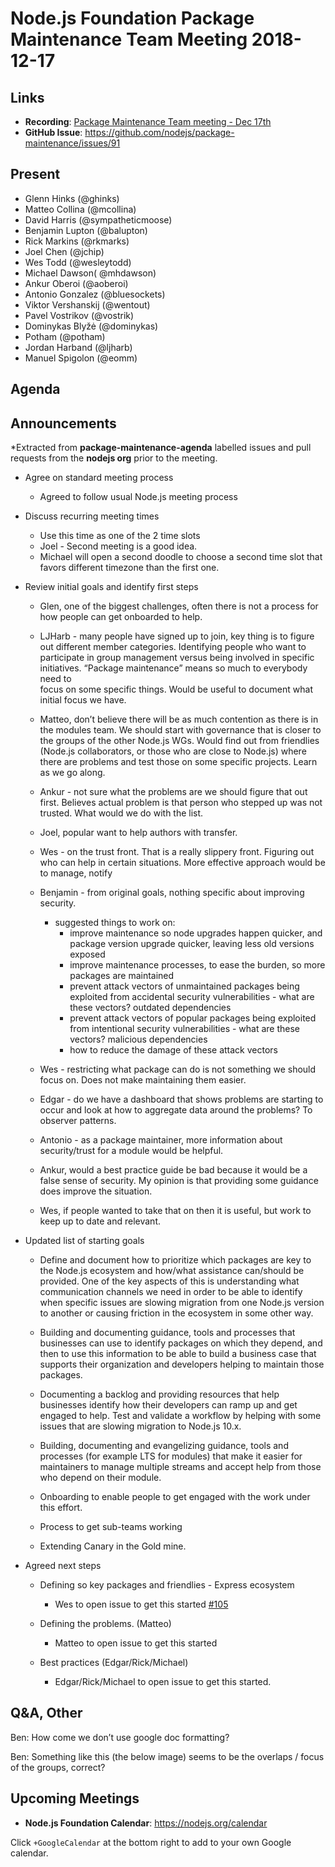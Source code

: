 # Node.js Foundation Package Maintenance Team Meeting 2018-12-17

## Links

* **Recording**:   [Package Maintenance Team meeting - Dec 17th](https://www.youtube.com/watch?v=2tvt_vIxQJI)
* **GitHub Issue**: https://github.com/nodejs/package-maintenance/issues/91 

## Present
* Glenn Hinks (@ghinks)
* Matteo Collina (@mcollina)
* David Harris (@sympatheticmoose)
* Benjamin Lupton (@balupton)
* Rick Markins (@rkmarks)
* Joel Chen (@jchip)
* Wes Todd (@wesleytodd)
* Michael Dawson( @mhdawson)
* Ankur Oberoi (@aoberoi)
* Antonio Gonzalez (@bluesockets)
* Viktor Vershanskij (@wentout)
* Pavel Vostrikov (@vostrik)
* Dominykas Blyžė (@dominykas)
* Potham (@potham) 
* Jordan Harband (@ljharb)
* Manuel Spigolon (@eomm)
## Agenda

## Announcements
 
*Extracted from **package-maintenance-agenda** labelled issues and pull requests from the **nodejs org** prior to the meeting.

* Agree on standard meeting process
  * Agreed to follow usual Node.js meeting process

* Discuss recurring meeting times
  * Use this time as one of the 2 time slots
  * Joel - Second meeting is a good idea.
  * Michael will open a second doodle to choose a second time slot that favors different timezone 
    than the first one.

* Review initial goals and identify first steps

  * Glen, one of the biggest challenges, often there is not a process for how people
    can get onboarded to help.

  * LJHarb - many people have signed up to join, key thing is to figure out different member 
    categories. Identifying people who want to participate in group management versus being 
    involved in specific initiatives.  “Package maintenance” means so much to everybody need to  
    focus on some specific things.  Would be useful to document what initial focus we have.

  * Matteo, don’t believe there will be as much contention as there is in the modules team.
    We should start with governance that is closer to the groups of the other Node.js WGs. 
    Would find out from friendlies (Node.js collaborators, or those who are close to Node.js) 
    where there are problems and test those on some specific projects.  Learn as we go along.  

  * Ankur - not sure what the problems are we should figure that out first. Believes actual problem
    is that person who stepped up was not trusted.  What would we do with the list.

  * Joel, popular want to help authors with transfer.  

  * Wes - on the trust front.  That is a really slippery front. Figuring out who can help in certain
    situations.  More effective approach would be to manage, notify 

  * Benjamin - from original goals, nothing specific about improving security. 
    * suggested things to work on:
      * improve maintenance so node upgrades happen quicker, and package version upgrade
         quicker, leaving less old versions exposed
      * improve maintenance processes, to ease the burden, so more packages are maintained
      * prevent attack vectors of unmaintained packages being exploited from accidental security
         vulnerabilities - what are these vectors? outdated dependencies
      * prevent attack vectors of popular packages being exploited from intentional security
         vulnerabilities - what are these vectors? malicious dependencies
      * how to reduce the damage of these attack vectors

  * Wes - restricting what package can do is not something we should focus on.  Does not make
     maintaining them easier.  

  * Edgar - do we have a dashboard that shows problems are starting to occur and look at how to
    aggregate data around the problems? To observer patterns. 

  * Antonio - as a package maintainer, more information about security/trust for a module would
    be helpful. 

  * Ankur, would a best practice guide be bad because it would be a false sense of security.  My
    opinion is that providing some guidance does improve the situation.

  * Wes, if people wanted to take that on then it is useful, but work to keep up to date and
    relevant.

* Updated list of starting goals
  * Define and document how to prioritize which packages are key to the
    Node.js ecosystem and how/what assistance can/should be provided.
    One of the key aspects of this is understanding what communication
    channels we need in order to be able to identify when specific
    issues are slowing migration from one Node.js version to another
    or causing friction in the ecosystem in some other way.

  * Building and documenting guidance, tools and processes that
    businesses can use to identify packages on which they depend,
    and then to use this information to be able to build a business
    case that supports their organization and developers helping to
    maintain those packages. 

  * Documenting a backlog and providing resources that help
    businesses identify how their developers can ramp up and
    get engaged to help. Test and validate a workflow by helping
    with some issues that are slowing migration to Node.js 10.x.

  * Building, documenting and evangelizing guidance, tools and
    processes (for example LTS for modules)
    that make it easier for maintainers to manage multiple
    streams and accept help from those who depend on their module.

  * Onboarding to enable people to get engaged with the work under this effort.

  * Process to get sub-teams working

  * Extending Canary in the Gold mine.

* Agreed next steps

  * Defining so key packages and friendlies - Express ecosystem 
    * Wes to open issue to get this started [#105](https://github.com/nodejs/package-maintenance/issues/105)

  * Defining the problems. (Matteo)
    * Matteo to open issue to get this started

  * Best practices (Edgar/Rick/Michael)
    * Edgar/Rick/Michael to open issue to get this started.

## Q&A, Other

Ben: How come we don’t use google doc formatting?

Ben: Something like this (the below image) seems to be the overlaps / focus of the groups, correct?


## Upcoming Meetings

* **Node.js Foundation Calendar**: https://nodejs.org/calendar

Click `+GoogleCalendar` at the bottom right to add to your own Google calendar.


